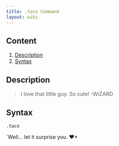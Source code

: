 ```yaml
---
title: .taco Command
layout: wiki
---
```

## Content
  1. [Description](#description)
  2. [Syntax](#syntax)

## Description
>I love that little guy. So cute! -WiZARD

## Syntax
`.taco`

`Well... let it surprise you. ♥*
